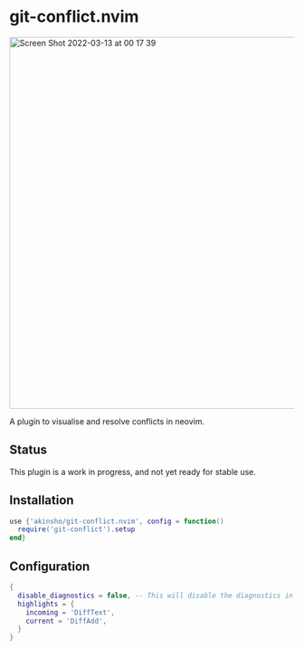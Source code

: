 # git-conflict.nvim

<img width="656" alt="Screen Shot 2022-03-13 at 00 17 39" src="https://user-images.githubusercontent.com/22454918/158039595-63c2922c-0e49-4baa-99bd-3d722ca90a4b.png">

A plugin to visualise and resolve conflicts in neovim.

## Status

This plugin is a work in progress, and not yet ready for stable use.

## Installation

```lua
use {'akinsho/git-conflict.nvim', config = function()
  require('git-conflict').setup
end}
```

## Configuration

```lua
{
  disable_diagnostics = false, -- This will disable the diagnostics in a buffer whilst it is conflicted
  highlights = {
    incoming = 'DiffText',
    current = 'DiffAdd',
  }
}
```
